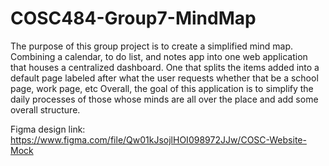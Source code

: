 # COSC484-Group7-MindMap
The purpose of this group project is to create a simplified mind map. Combining a calendar, to do list, and notes app into one web application that houses a
centralized dashboard. One that splits the items added into a default page labeled after what the user requests whether that be a school page, work page, etc
Overall, the goal of this application is to simplify the daily processes of those whose minds are all over the place and add some overall structure.

Figma design link: https://www.figma.com/file/Qw01kJsojlHOI098972JJw/COSC-Website-Mock
